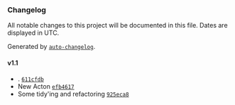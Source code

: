 ### Changelog

All notable changes to this project will be documented in this file. Dates are displayed in UTC.

Generated by [`auto-changelog`](https://github.com/CookPete/auto-changelog).

#### v1.1

- . [`611cfdb`](https://github.com/jamtur01/AlamoShowtimes.spoon/commit/611cfdba95ad37eac15eef50dc6a65358045fb84)
- New Acton [`efb4617`](https://github.com/jamtur01/AlamoShowtimes.spoon/commit/efb46171625b17c36e1a9bfc6643e825511f8bc6)
- Some tidy'ing and refactoring [`925eca8`](https://github.com/jamtur01/AlamoShowtimes.spoon/commit/925eca8a8fd7dcc9fa73d5c590815eff7dbd12d1)

